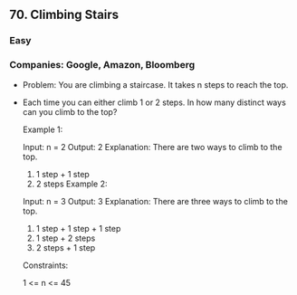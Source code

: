 ## 70. Climbing Stairs
### Easy

### Companies: Google, Amazon, Bloomberg


 - Problem: You are climbing a staircase. It takes n steps to reach the top.

 - Each time you can either climb 1 or 2 steps. In how many distinct ways can you climb to the top?
    
    Example 1:

    Input: n = 2
    Output: 2
    Explanation: There are two ways to climb to the top.
    1. 1 step + 1 step
    2. 2 steps
    Example 2:

    Input: n = 3
    Output: 3
    Explanation: There are three ways to climb to the top.
    1. 1 step + 1 step + 1 step
    2. 1 step + 2 steps
    3. 2 steps + 1 step
    

    Constraints:

    1 <= n <= 45